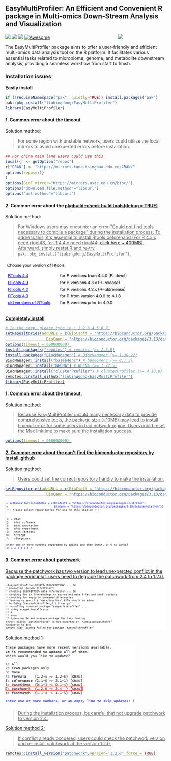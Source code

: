 

## EasyMultiProfiler: An Efficient and Convenient R package in Multi-omics Down-Stream Analysis and Visualization
<a href="https://github.com/liubingdong/EasyMultiProfier/blob/main/man/figures/logo.png"><img src="https://github.com/liubingdong/EasyMultiProfier/blob/main/man/figures/logo.png" width=150 align="right" ></a>
![](https://img.shields.io/badge/R%20language->=4.3-brightgreen.svg)
![](https://img.shields.io/badge/Mac%20OSX%20&%20Windows-Available-brightgreen.svg)
![](https://img.shields.io/badge/Release%20version-0.1.0-brightgreen.svg)
[![Awesome](https://cdn.rawgit.com/sindresorhus/awesome/d7305f38d29fed78fa85652e3a63e154dd8e8829/media/badge.svg)](https://github.com/liubingdong/EasyMultiProfier)

The EasyMultiProfiler package aims to offer a user-friendly and efficient multi-omics data analysis tool on the R platform. It facilitates various essential tasks related to microbiome, genome, and metabolite downstream analysis, providing a seamless workflow from start to finish.

### Installation issues

**Easily install**
```R
if (!requireNamespace("pak", quietly=TRUE)) install.packages("pak")
pak::pkg_install("liubingdong/EasyMultiProfiler")
library(EasyMultiProfiler)
```
#### 1. Common error about the timeout
Solution method:
>For some region with unstable network, users could utilize the local mirrors to avoid unexperted errors before installation.
```R
## For china main land users could use this
local({r <- getOption("repos")
r["CRAN"] <- "https://mirrors.tuna.tsinghua.edu.cn/CRAN/"
options(repos=r)}
)
options(BioC_mirror="https://mirrors.ustc.edu.cn/bioc/")
options("download.file.method"="libcurl")
options("url.method"="libcurl")
```
#### 2. Common error about the <u>pkgbuild::check build tools(debug = TRUE)</u>

Solution method:

>For Windows users may encounter an error <u>"Could not find tools necessary to compile a package"<u> during the installation process. To address this, it's essential to install Rtools beforehand (For R 4.3.x need rtool43, for R 4.4.x need rtool44, [click here ~ 400MB](https://mirrors.tuna.tsinghua.edu.cn/CRAN/)). Afterward, simply restat R and re-try ```pak::pkg_install("liubingdong/EasyMultiProfiler")```.

<img src="Installation_figs/rtool.jpg" alt="rtool" style="zoom:40%;" />

**Completely install** 
```R
# In the step, please type in : 1 2 3 4 5 6 7 
setRepositories(addURLs = c(BioCsoft = "https://bioconductor.org/packages/3.18/bioc",
                  BioCann = "https://bioconductor.org/packages/3.18/data/annotation"))  
options(timeout = 600000000) 
install.packages("remotes") # remotes (>= 2.5.0)
install.packages("BiocManager") # BiocManager (>= 1.30.22)
BiocManager::install("base64enc") # base64enc (>= 0.1.3)
BiocManager::install("WGCNA") # WGCNA (>= 1.72.5)
BiocManager::install("clusterProfiler") # clusterProfiler (>= 4.10.0)
remotes::install_github("liubingdong/EasyMultiProfiler")
library(EasyMultiProfiler)
```
#### 1. Common error about the timeout.

Solution method:
>Because EasyMultiProfiler incluld many necessary data to provide comprehensive tools, the package size (~10MB) may lead to install timeout error for some users in bad network region. Users could reset the Max linktime to make sure the installation success.
```R
options(timeout = 600000000) 
```

#### 2. Common error about the can't find the bioconductor repository by install_github

Solution method:

>Users could set the correct repository handly to make the installation.

```R
setRepositories(addURLs = c(BioCsoft = "https://bioconductor.org/packages/3.18/bioc",
                  BioCann = "https://bioconductor.org/packages/3.18/data/annotation"))  
```

<img src="Installation_figs/setRepositories.jpg" alt="setRepositories" style="zoom:100%;" />

#### 3. Common error about patchwork

Because the patchwork has two version to lead unexpercted conflict in the package enrichplot, users need to degrade the patchwork from 2.4 to 1.2.0.

<img src="Installation_figs/patchwork_error1.jpg" alt="patchwork_error2" style="zoom:100%;" />

Solution method 1:

<img src="Installation_figs/patchwork_error2.jpg" alt="patchwork_error2" style="zoom:40%;" />

>During the installation process, be careful that not upgrade patchwork to version 2.4.

Solution method 2:

>If conflict already occuered, users could check the patchwork version and re-install patchwork at the version 1.2.0.

```R
remotes::install_version("patchwork",version='1.2.0',force = TRUE)
```






